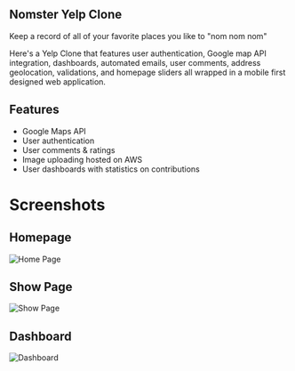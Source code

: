 ## Nomster Yelp Clone

Keep a record of all of your favorite places you like to "nom nom nom" 

Here's a Yelp Clone that features user authentication, Google map API integration, dashboards, automated emails, user comments, address geolocation, validations, and homepage sliders all wrapped in a mobile first designed web application.

## Features 

* Google Maps API
* User authentication
* User comments & ratings
* Image uploading hosted on AWS
* User dashboards with statistics on contributions

# Screenshots

## Homepage

<img src="Homepage.png" alt="Home Page">

## Show Page

<img src="ShowPage.png" alt="Show Page">

## Dashboard

<img src="Dashboard.png" alt="Dashboard">
